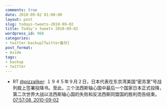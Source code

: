 ```yaml
---
comments: true
date: 2010-09-02 01:00:00
layout: post
slug: todays-tweets-2010-09-02
title: Today's tweets 2010-09-02
wordpress_id: 966
categories:
- twitter-backup[Twitter备份]
post_format:
- Aside
tags:
- backup
- twitter
---
```





  * RT [@pizzaliker](http://twitter.com/pizzaliker): １９４５年９月２日，日本代表在东京湾美国“密苏里”号战列舰上签署投降书。至此，三个法西斯轴心国中最后一个国家日本正式投降，第二次世界大战以法西斯轴心国的失败和反法西斯同盟国的胜利而告结束。 [07:57:08, 2010-09-02](http://twitter.com/gfrog/statuses/22752341611)




